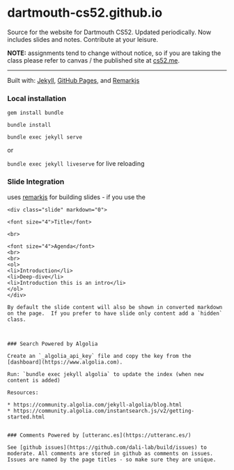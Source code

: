 # dartmouth-cs52.github.io

Source for the website for Dartmouth CS52.  Updated periodically.  Now includes slides and notes. Contribute at your leisure.

**NOTE:** assignments tend to change without notice, so if you are taking the class please refer to canvas / the published site at [cs52.me](http://cs52.me).

<hr>

Built with: [Jekyll](https://jekyllrb.com/), [GitHub Pages](https://pages.github.com/), and [Remarkjs](https://github.com/gnab/remark)

### Local installation

`gem install bundle`

`bundle install`

`bundle exec jekyll serve`

or

`bundle exec jekyll liveserve` for live reloading



### Slide Integration

uses [remarkjs](https://github.com/gnab/remark) for building slides - if you use the



```
<div class="slide" markdown="0">

<font size="4">Title</font>

<br>

<font size="4">Agenda</font>
<br>
<br>
<ol>
<li>Introduction</li>
<li>Deep-dive</li>
<li>Introduction this is an intro</li>
</ol>
</div>

By default the slide content will also be shown in converted markdown on the page.  If you prefer to have slide only content add a `hidden` class.



### Search Powered by Algolia

Create an `_algolia_api_key` file and copy the key from the [dashboard](https://www.algolia.com).

Run: `bundle exec jekyll algolia` to update the index (when new content is added)

Resources:

* https://community.algolia.com/jekyll-algolia/blog.html
* https://community.algolia.com/instantsearch.js/v2/getting-started.html


### Comments Powered by [utteranc.es](https://utteranc.es/)

See [github issues](https://github.com/dali-lab/build/issues) to moderate. All comments are stored in github as comments on issues. Issues are named by the page titles - so make sure they are unique.
